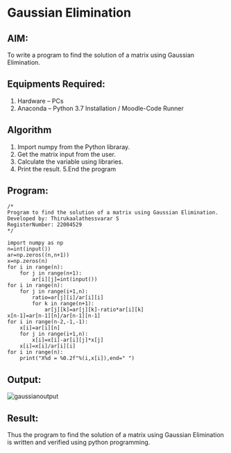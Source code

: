 # Gaussian Elimination

## AIM:
To write a program to find the solution of a matrix using Gaussian Elimination.

## Equipments Required:
1. Hardware – PCs
2. Anaconda – Python 3.7 Installation / Moodle-Code Runner

## Algorithm
1. Import numpy from the Python libraray.
2. Get the matrix input from the user.
3. Calculate the variable using libraries.
4. Print the result.
5.End the program

## Program:
```
/*
Program to find the solution of a matrix using Gaussian Elimination.
Developed by: Thirukaalathessvarar S
RegisterNumber: 22004529
*/
```
```
import numpy as np
n=int(input())
ar=np.zeros((n,n+1))
x=np.zeros(n)
for i in range(n):
    for j in range(n+1):
        ar[i][j]=int(input())
for i in range(n):
    for j in range(i+1,n):
        ratio=ar[j][i]/ar[i][i]
        for k in range(n+1):
            ar[j][k]=ar[j][k]-ratio*ar[i][k]
x[n-1]=ar[n-1][n]/ar[n-1][n-1]
for i in range(n-2,-1,-1):
    x[i]=ar[i][n]
    for j in range(i+1,n):
        x[i]=x[i]-ar[i][j]*x[j]
    x[i]=x[i]/ar[i][i]
for i in range(n):
    print("X%d = %0.2f"%(i,x[i]),end=" ")
```


## Output:
![gaussianoutput](https://user-images.githubusercontent.com/121166390/215309118-4667e849-9961-4d3c-a00e-7debfcf70532.png)



## Result:
Thus the program to find the solution of a matrix using Gaussian Elimination is written and verified using python programming.

